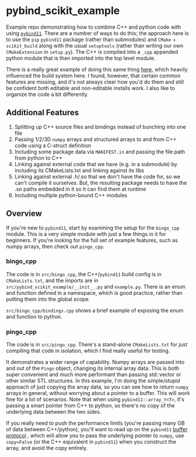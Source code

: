 # pybind\_scikit\_example

Example repo demonstrating how to combine C++ and python code with using
[`pybind11`](https://github.com/pybind/pybind11). There are a number of
ways to do this; the approach here is to use the `pip` `pybind11` package
(rather than submodules) and `CMake` + `scikit_build` along with the
usual `setuptools` (rather than writing our own `CMakeExtension` in
`setup.py`). The C++ is compiled into a `_cpp` appended python module that
is then imported into the top level module.

There is a really great example of doing this same thing
[here](https://github.com/pybind/scikit_build_example), which heavily
influenced the build system here. I found, however, that certain common
features are missing, and it's not always clear how you'd do them and still
be confident both editable and non-editable installs work. I also like to
organize the code a bit differently.

## Additional Features

1. Splitting up C++ source files and bindings instead of bunching into
  one file
1. Passing 1/2/3D `numpy` arrays and structured arrays to and from C++ code
  using a C-struct definition
1. Including some package data via `MANIFEST.in` and passing the file path
  from python to C++
1. Linking against external code that we have (e.g. in a submodule) by
  including its CMakeLists.txt and linking against its libs
1. Linking against external .h/.so that we don't have the code for, so we
  can't compile it ourselves. But, the resulting package needs to have the
  .so paths embedded in it so it can find them at runtime
1. Including multiple python-bound C++ modules

## Overview

If you're new to `pybind11`, start by examining the setup for the
`bingo_cpp` module. This is a very simple module with just a few things in
it for beginners. If you're looking for the full set of example features,
such as numpy arrays, then check out `pingo_cpp`.

### bingo\_cpp

The code is in `src/bingo_cpp`, the C++/`pybind11` build config is in
`CMakeLists.txt`, and the imports are in
`src/pybind_scikit_example/__init__.py` and `example.py`. There is an
enum and function defined in a namespace, which is good practice, rather
than putting them into the global scope.

`src/bingo_cpp/bindings.cpp` shows a brief example of exposing the enum
and function to python.

### pingo\_cpp

The code is in `src/pingo_cpp`. There's a stand-alone `CMakeLists.txt` for
_just_ compiling that code in isolation, which I find really useful for
testing.

It demonstrates a wider range of capability. Numpy arrays are passed into
and out of the `Pingo` object, changing its internal array data. This is
both super convenient and much more performant than passing std::vector or
other similar STL structures. In this example, I'm doing the simple/stupid
approach of just copying the array data, so you can see how to return
`numpy` arrays in general, without worrying about a pointer to a buffer.
This will work fine for a lot of scenarios. Note that when using
`pybind11::array_t<T>`, it's passing a smart pointer from C++ to python,
so there's no copy of the underlying data between the two sides.

If you really need to push the performance limits (you're passing many GB of
data between C++/python), you'll want to read up on the `pybind11`
[buffer protocol](https://pybind11.readthedocs.io/en/stable/advanced/pycpp/numpy.html)
, which will allow you to pass the underlying pointer to `numpy`, use
`copy=False` (or the C++ equivalent in `pybind11`) when you construct the
array, and avoid the copy entirely.
